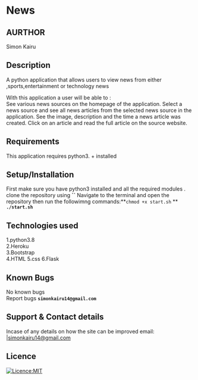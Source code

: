 # News

## AURTHOR 
Simon Kairu

## Description 
A python application that allows users to view news from either ,sports,entertainment or technology news

With this application a user will be able to : <br>
See various news sources on the homepage of the application.
Select a news source and see all news articles from the selected news source in the application.
See the image, description and the time a news article was created.
Click on an article and read the full article on the source website.

## Requirements 
This application requires python3. + installed

## Setup/Installation
First make sure you have python3 installed and all the required modules .
clone the repository using **``**
Navigate to the terminal and open the repository then run the followimng commands:**`chmod +x start.sh` ** **`./start.sh`**

## Technologies used 
1.python3.8 <br>
2.Heroku <br>
3.Bootstrap <br>
4.HTML
5.css
6.Flask

## Known Bugs 
No known bugs <br>
Report bugs **`simonkairu14@gmail.com`**

## Support & Contact details 
Incase of any details on how the site can be improved email:
|simonkairu14@gmail.com

## Licence 
[![Licence:MIT](https://img.shields.io/badge/Licence-MIT-yellow.svg)](Licence)